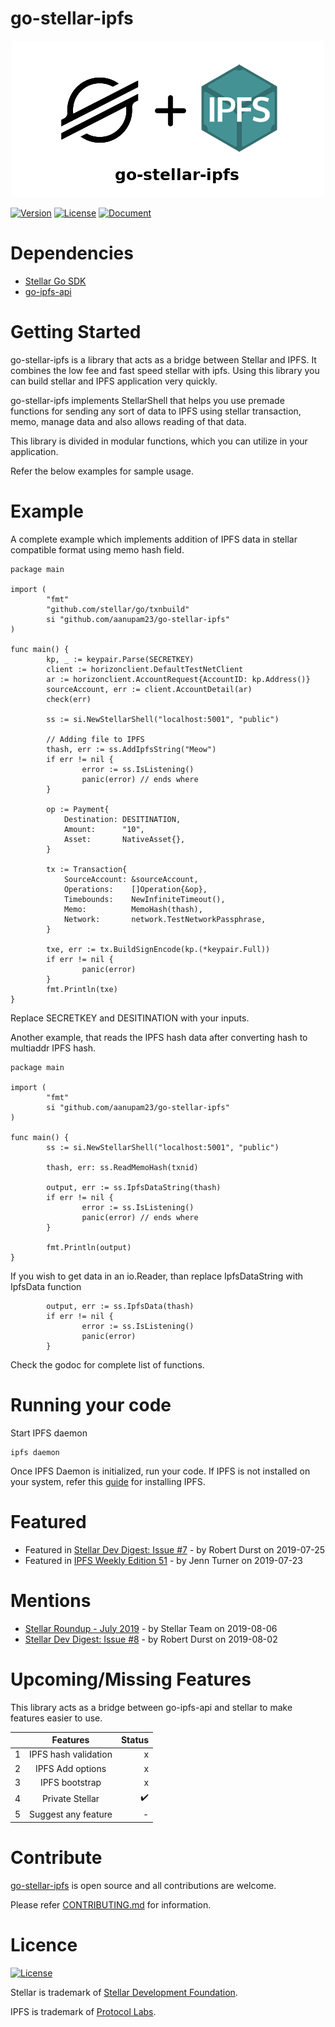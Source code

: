 # go-stellar-ipfs

<p align="center">
  <img src='https://github.com/aanupam23/go-stellar-ipfs/blob/master/images/go-stellar-ipfs.png' />
</p>

[![Version](https://img.shields.io/badge/go--stellar--ipfs-v0.2-orange.svg)](https://github.com/aanupam23/go-stellar-ipfs/releases) [![License](https://img.shields.io/badge/License-Apache%202.0-blue.svg)](https://opensource.org/licenses/Apache-2.0) [![Document](https://img.shields.io/badge/godoc-document-blue.svg)](https://godoc.org/github.com/aanupam23/go-stellar-ipfs)


# Dependencies

- [Stellar Go SDK](https://github.com/stellar/go)
- [go-ipfs-api](https://github.com/ipfs/go-ipfs-api)

# Getting Started

go-stellar-ipfs is a library that acts as a bridge between Stellar and IPFS. It combines the low fee and fast speed stellar with ipfs. Using this library you can build stellar and IPFS application very quickly.

go-stellar-ipfs implements StellarShell that helps you use premade functions for sending any sort of data to IPFS using stellar transaction, memo, manage data and also allows reading of that data.

This library is divided in modular functions, which you can utilize in your application. 

Refer the below examples for sample usage.

# Example

A complete example which implements addition of IPFS data in stellar compatible format using memo hash field.

```
package main

import (
        "fmt"
        "github.com/stellar/go/txnbuild"
        si "github.com/aanupam23/go-stellar-ipfs"
)

func main() {
        kp, _ := keypair.Parse(SECRETKEY)
        client := horizonclient.DefaultTestNetClient
        ar := horizonclient.AccountRequest{AccountID: kp.Address()}
        sourceAccount, err := client.AccountDetail(ar)
        check(err)

        ss := si.NewStellarShell("localhost:5001", "public")

        // Adding file to IPFS
        thash, err := ss.AddIpfsString("Meow")
        if err != nil {
                error := ss.IsListening()
                panic(error) // ends where
        }
        
        op := Payment{
            Destination: DESITINATION,
            Amount:      "10",
            Asset:       NativeAsset{},
        }

        tx := Transaction{
            SourceAccount: &sourceAccount,
            Operations:    []Operation{&op},
            Timebounds:    NewInfiniteTimeout(),
            Memo:          MemoHash(thash),
            Network:       network.TestNetworkPassphrase,
        }

        txe, err := tx.BuildSignEncode(kp.(*keypair.Full))
        if err != nil {
                panic(error)
        }
        fmt.Println(txe)
}
```
Replace SECRETKEY and DESITINATION with your inputs.

Another example, that reads the IPFS hash data after converting hash to multiaddr IPFS hash.

```
package main

import (
        "fmt"
        si "github.com/aanupam23/go-stellar-ipfs"
)

func main() {
        ss := si.NewStellarShell("localhost:5001", "public")

        thash, err: ss.ReadMemoHash(txnid)

        output, err := ss.IpfsDataString(thash)
        if err != nil {
                error := ss.IsListening()
                panic(error) // ends where
        }

        fmt.Println(output)
}
```

If you wish to get data in an io.Reader, than replace IpfsDataString with IpfsData function 
```
        output, err := ss.IpfsData(thash)
        if err != nil {
                error := ss.IsListening()
                panic(error)
        }

```
Check the godoc for complete list of functions.

# Running your code

Start IPFS daemon 

```
ipfs daemon
```

Once IPFS Daemon is initialized, run your code.
If IPFS is not installed on your system, refer this [guide](https://docs.ipfs.io/introduction/usage/) for installing IPFS.


# Featured
- Featured in [Stellar Dev Digest: Issue #7](https://medium.com/the-stellar-dev-digest/stellar-dev-digest-issue-7-30e7a32ef27c) - by Robert Durst on 2019-07-25
- Featured in [IPFS Weekly Edition 51](https://blog.ipfs.io/weekly-51/) - by Jenn Turner on 2019-07-23

# Mentions
- [Stellar Roundup - July 2019](-) - by Stellar Team on 2019-08-06
- [Stellar Dev Digest: Issue #8](https://medium.com/the-stellar-dev-digest/stellar-dev-digest-issue-8-39bd139a22b6) - by Robert Durst on 2019-08-02


# Upcoming/Missing Features

This library acts as a bridge between go-ipfs-api and stellar to make features easier to use.

|      | Features              | Status |
| ---- |:---------------------:| ------:|
| 1    | IPFS hash validation  | x    |
| 2    | IPFS Add options      | x    |
| 3    | IPFS bootstrap        | x    |
| 4    | Private Stellar       |:heavy_check_mark:  |
| 5    | Suggest any feature   | -    |


# Contribute
[go-stellar-ipfs](https://github.com/aanupam23/go-stellar-ipfs) is open source and all contributions are welcome.

Please refer [CONTRIBUTING.md](https://github.com/aanupam23/go-stellar-ipfs/blob/master/CONTRIBUTING.md) for information.

# Licence

[![License](https://img.shields.io/badge/License-Apache%202.0-blue.svg)](https://opensource.org/licenses/Apache-2.0)

Stellar is trademark of [Stellar Development Foundation](https://www.stellar.org/). 

IPFS is trademark of [Protocol Labs](https://protocol.ai/).
